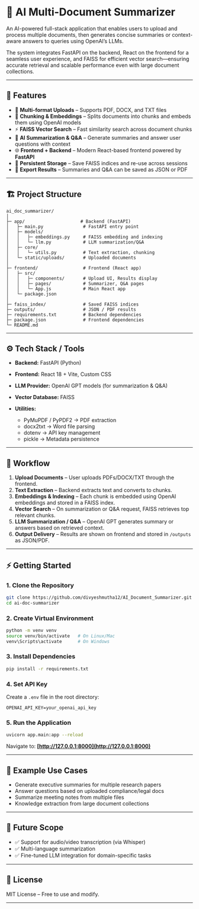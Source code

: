 # 📄 AI Multi-Document Summarizer

An AI-powered full-stack application that enables users to upload and process multiple documents, then generates concise summaries or context-aware answers to queries using OpenAI’s LLMs.

The system integrates FastAPI on the backend, React on the frontend for a seamless user experience, and FAISS for efficient vector search—ensuring accurate retrieval and scalable performance even with large document collections.

---

## 🚀 Features

* 📂 **Multi-format Uploads** – Supports PDF, DOCX, and TXT files
* 🧩 **Chunking & Embeddings** – Splits documents into chunks and embeds them using OpenAI models
* ⚡ **FAISS Vector Search** – Fast similarity search across document chunks
* 🤖 **AI Summarization & Q&A** – Generate summaries and answer user questions with context
* 🌐 **Frontend + Backend** – Modern React-based frontend powered by **FastAPI**
* 💾 **Persistent Storage** – Save FAISS indices and re-use across sessions
* 📑 **Export Results** – Summaries and Q&A can be saved as JSON or PDF

---

## 🏗️ Project Structure

```
ai_doc_summarizer/
│
├─ app/                     # Backend (FastAPI)
│   ├─ main.py               # FastAPI entry point
│   ├─ models/
│   │   ├─ embeddings.py     # FAISS embedding and indexing
│   │   └─ llm.py            # LLM summarization/Q&A
│   ├─ core/
│   │   └─ utils.py          # Text extraction, chunking
│   └─ static/uploads/       # Uploaded documents
│
├─ frontend/                 # Frontend (React app)
│   ├─ src/
│   │   ├─ components/       # Upload UI, Results display
│   │   ├─ pages/            # Summarizer, Q&A pages
│   │   └─ App.js            # Main React app
│   └─ package.json
│
├─ faiss_index/              # Saved FAISS indices
├─ outputs/                  # JSON / PDF results
├─ requirements.txt          # Backend dependencies
├─ package.json              # Frontend dependencies
└─ README.md

```

---

## ⚙️ Tech Stack / Tools

* **Backend:** FastAPI (Python)
* **Frontend:** React 18 + Vite, Custom CSS
* **LLM Provider:** OpenAI GPT models (for summarization & Q&A)
* **Vector Database:** FAISS
* **Utilities:**

  * PyMuPDF / PyPDF2 → PDF extraction
  * docx2txt → Word file parsing
  * dotenv → API key management
  * pickle → Metadata persistence

---

## 🔄 Workflow

1. **Upload Documents** – User uploads PDFs/DOCX/TXT through the frontend.
2. **Text Extraction** – Backend extracts text and converts to chunks.
3. **Embeddings & Indexing** – Each chunk is embedded using OpenAI embeddings and stored in a FAISS index.
4. **Vector Search** – On summarization or Q&A request, FAISS retrieves top relevant chunks.
5. **LLM Summarization / Q&A** – OpenAI GPT generates summary or answers based on retrieved context.
6. **Output Delivery** – Results are shown on frontend and stored in `/outputs` as JSON/PDF.

---

## ⚡ Getting Started

### 1. Clone the Repository

```bash
git clone https://github.com/divyeshmutha12/AI_Document_Summarizer.git
cd ai-doc-summarizer
```

### 2. Create Virtual Environment

```bash
python -m venv venv
source venv/bin/activate   # On Linux/Mac
venv\Scripts\activate      # On Windows
```

### 3. Install Dependencies

```bash
pip install -r requirements.txt
```

### 4. Set API Key

Create a `.env` file in the root directory:

```
OPENAI_API_KEY=your_openai_api_key
```

### 5. Run the Application

```bash
uvicorn app.main:app --reload
```

Navigate to: **[http://127.0.0.1:8000](http://127.0.0.1:8000)**

---

## 📝 Example Use Cases

* Generate executive summaries for multiple research papers
* Answer questions based on uploaded compliance/legal docs
* Summarize meeting notes from multiple files
* Knowledge extraction from large document collections

---

## 🔮 Future Scope

* ✅ Support for audio/video transcription (via Whisper)
* ✅ Multi-language summarization
* ✅ Fine-tuned LLM integration for domain-specific tasks

---

## 📜 License

MIT License – Free to use and modify.

---
